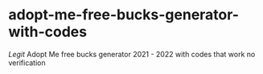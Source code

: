 # adopt-me-free-bucks-generator-with-codes
*Legit* Adopt Me free bucks generator 2021 - 2022 with codes that work no verification
